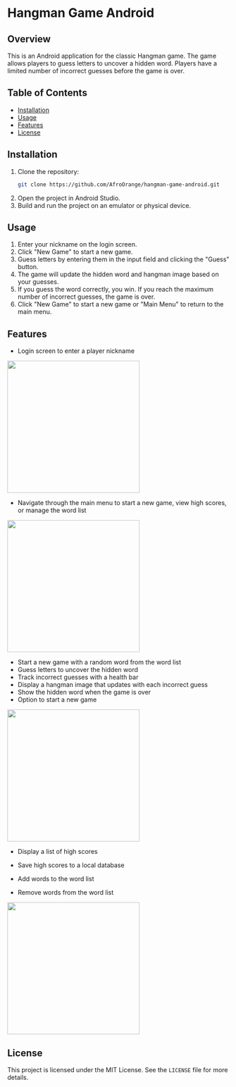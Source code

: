 # Hangman Game Android

## Overview
This is an Android application for the classic Hangman game. The game allows players to guess letters to uncover a hidden word. Players have a limited number of incorrect guesses before the game is over.

## Table of Contents

- [Installation](#installation)
- [Usage](#usage)
- [Features](#features)
- [License](#license)

## Installation
1. Clone the repository:
    ```sh
    git clone https://github.com/AfroOrange/hangman-game-android.git
    ```
2. Open the project in Android Studio.
3. Build and run the project on an emulator or physical device.

## Usage
1. Enter your nickname on the login screen.
2. Click "New Game" to start a new game.
3. Guess letters by entering them in the input field and clicking the "Guess" button.
4. The game will update the hidden word and hangman image based on your guesses.
5. If you guess the word correctly, you win. If you reach the maximum number of incorrect guesses, the game is over.
6. Click "New Game" to start a new game or "Main Menu" to return to the main menu.

## Features
- Login screen to enter a player nickname

<img src="screenshots/login_screenshot.jpg" width="300" alt="">

- Navigate through the main menu to start a new game, view high scores, or manage the word list

<img src="screenshots/mainmenu_screenshot.jpg" width="300" alt="">

- Start a new game with a random word from the word list
- Guess letters to uncover the hidden word
- Track incorrect guesses with a health bar
- Display a hangman image that updates with each incorrect guess
- Show the hidden word when the game is over
- Option to start a new game

<img src="screenshots/game_screenshot.jpg" width="300" alt="">

- Display a list of high scores
- Save high scores to a local database

- Add words to the word list
- Remove words from the word list

<img src="screenshots/wordlist_screenshot.jpg" width="300" alt="">

## License
This project is licensed under the MIT License. See the `LICENSE` file for more details.
